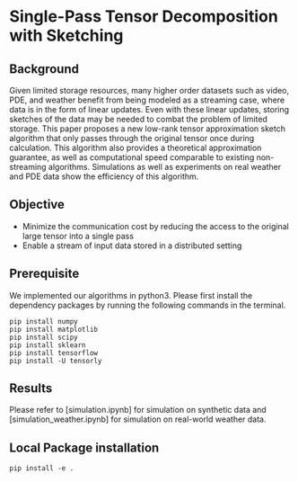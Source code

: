 # Single-Pass Tensor Decomposition with Sketching

## Background

Given limited storage resources, many higher order datasets such as video, PDE, and weather benefit from being modeled as a streaming case, where data is in the form of linear updates. Even with these linear updates, storing sketches of the data may be needed to combat the problem of limited storage. This paper proposes a new low-rank tensor approximation sketch algorithm that only passes through the original tensor once during calculation. This algorithm also provides a theoretical approximation guarantee, as well as computational speed comparable to existing non-streaming algorithms. Simulations as well as experiments on real weather and PDE data show the efficiency of this algorithm. 

## Objective
- Minimize the communication cost by reducing the access to the original large tensor into a single pass 
- Enable a stream of input data stored in a distributed setting 

## Prerequisite

We implemented our algorithms in python3. Please first install the dependency packages by running the following commands in the terminal. 
```
pip install numpy
pip install matplotlib 
pip install scipy
pip install sklearn 
pip install tensorflow 
pip install -U tensorly
```

## Results 

Please refer to [simulation.ipynb] for simulation on synthetic data and [simulation_weather.ipynb] for simulation on real-world weather data. 


## Local Package installation 
```
pip install -e .
```